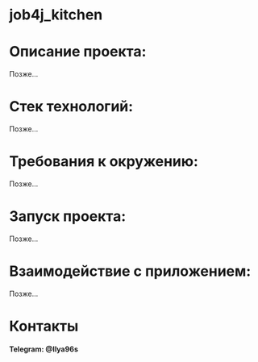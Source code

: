 # job4j_kitchen

# Описание проекта:
Позже...

# Стек технологий:
Позже...

# Требования к окружению:
Позже...

# Запуск проекта:
Позже...

# Взаимодействие с приложением:
Позже...
# Контакты
#### Telegram: @Ilya96s

